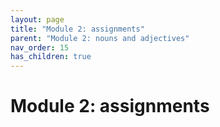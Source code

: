 ```yaml
---
layout: page
title: "Module 2: assignments"
parent: "Module 2: nouns and adjectives"
nav_order: 15
has_children: true
---
```


# Module 2: assignments